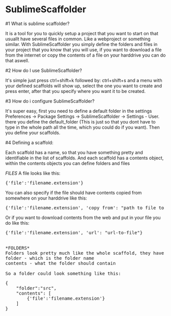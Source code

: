 SublimeScaffolder
=================


#1 What is sublime scaffolder?

It is a tool for you to quickly setup a project that you want to start on that usuallt have several files in common.
Like a webproject or something similar. With SublimeScaffolder you simply define the folders and files in your project 
that you know that you will use, if you want to download a file from the internet or copy the contents of a file on your harddrive 
you can do that aswell.

#2 How do I use SublimeScaffolder?

It's simple just press ctrl+shift+k followed by: ctrl+shift+s and a menu with your defined scaffolds will show up, select
the one you want to create and press enter, after that you specify where you want it to be created. 


#3 How do i configure SublimeScaffolder?

It's super easy, first you need to define a default folder in the settings Preferences -> Package Settings -> SublimeScaffolder -> Settings - User.
there you define the default_folder (This is just so that you dont have to type in the whole path all the time, which you could do if you want).
Then you define your scaffolds.

#4 Defining a scaffold:

Each scaffold has a name, so that you have something pretty and identifiable in the list of scaffolds.
And each scaffold has a contents object, within the contents objects you can define folders and files

*FILES*
A file looks like this:<br/>
<pre>
{'file':'filename.extension'}
</pre>

You can also specify if the file should have contents copied from somewhere on your harddrive like this:
<br/>
<pre>
{'file':'filename.extension', 'copy_from': "path_to_file_to_copy_contents_from"}
</pre>

Or if you want to download contents from the web and put in your file you do like this:
<pre>
{'file':'filename.extension', 'url': "url-to-file"}
</ptr>

*FOLDERS*
Folders look pretty much like the whole scaffold, they have two attributes:
folder - which is the folder name
contents - what the folder should contain

So a folder could look something like this:
<pre>
{
    "folder":"src",
    "contents": [
        {'file':'filename.extension'}        
    ]
}
</pre>